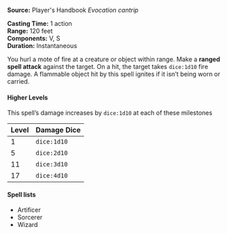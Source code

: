 **Source:** Player's Handbook
_Evocation cantrip_

**Casting Time:** 1 action  
**Range:** 120 feet  
**Components:** V, S  
**Duration:** Instantaneous

You hurl a mote of fire at a creature or object within range. Make a **ranged spell attack** against the target. On a hit, the target takes `dice:1d10` fire damage. A flammable object hit by this spell ignites if it isn’t being worn or carried.

#### Higher Levels
This spell’s damage increases by `dice:1d10` at each of these milestones

| Level | Damage Dice |
| ----- | ----------- |
| 1     | `dice:1d10` |
| 5     | `dice:2d10` |
| 11    | `dice:3d10` |
| 17    | `dice:4d10` |
#### Spell lists
- Artificer
- Sorcerer
- Wizard
